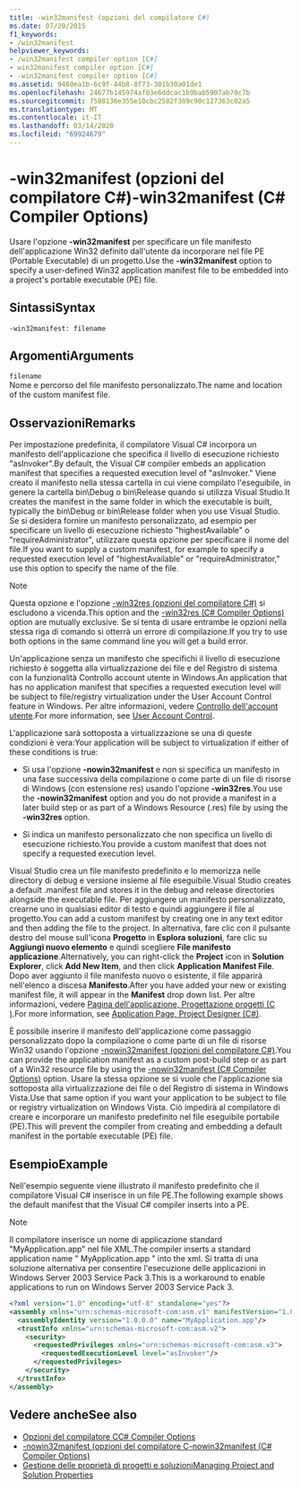 ```yaml
---
title: -win32manifest (opzioni del compilatore C#)
ms.date: 07/20/2015
f1_keywords:
- /win32manifest
helpviewer_keywords:
- /win32manifest compiler option [C#]
- win32manifest compiler option [C#]
- -win32manifest compiler option [C#]
ms.assetid: 9460ea1b-6c9f-44b8-8f73-301b30a01de1
ms.openlocfilehash: 24677b145974af03e6ddcac1b9bab5907ab70c7b
ms.sourcegitcommit: 7588136e355e10cbc2582f389c90c127363c02a5
ms.translationtype: MT
ms.contentlocale: it-IT
ms.lasthandoff: 03/14/2020
ms.locfileid: "69924679"
---
```

# <a name="-win32manifest-c-compiler-options"></a><span data-ttu-id="c3b91-102">-win32manifest (opzioni del compilatore C#)</span><span class="sxs-lookup"><span data-stu-id="c3b91-102">-win32manifest (C# Compiler Options)</span></span>
<span data-ttu-id="c3b91-103">Usare l'opzione **-win32manifest** per specificare un file manifesto dell'applicazione Win32 definito dall'utente da incorporare nel file PE (Portable Executable) di un progetto.</span><span class="sxs-lookup"><span data-stu-id="c3b91-103">Use the **-win32manifest** option to specify a user-defined Win32 application manifest file to be embedded into a project's portable executable (PE) file.</span></span>  
  
## <a name="syntax"></a><span data-ttu-id="c3b91-104">Sintassi</span><span class="sxs-lookup"><span data-stu-id="c3b91-104">Syntax</span></span>  
  
```console  
-win32manifest: filename  
```  
  
## <a name="arguments"></a><span data-ttu-id="c3b91-105">Argomenti</span><span class="sxs-lookup"><span data-stu-id="c3b91-105">Arguments</span></span>  
 `filename`  
 <span data-ttu-id="c3b91-106">Nome e percorso del file manifesto personalizzato.</span><span class="sxs-lookup"><span data-stu-id="c3b91-106">The name and location of the custom manifest file.</span></span>  
  
## <a name="remarks"></a><span data-ttu-id="c3b91-107">Osservazioni</span><span class="sxs-lookup"><span data-stu-id="c3b91-107">Remarks</span></span>  
 <span data-ttu-id="c3b91-108">Per impostazione predefinita, il compilatore Visual C# incorpora un manifesto dell'applicazione che specifica il livello di esecuzione richiesto "asInvoker".</span><span class="sxs-lookup"><span data-stu-id="c3b91-108">By default, the Visual C# compiler embeds an application manifest that specifies a requested execution level of "asInvoker."</span></span> <span data-ttu-id="c3b91-109">Viene creato il manifesto nella stessa cartella in cui viene compilato l'eseguibile, in genere la cartella bin\Debug o bin\Release quando si utilizza Visual Studio.</span><span class="sxs-lookup"><span data-stu-id="c3b91-109">It creates the manifest in the same folder in which the executable is built, typically the bin\Debug or bin\Release folder when you use Visual Studio.</span></span> <span data-ttu-id="c3b91-110">Se si desidera fornire un manifesto personalizzato, ad esempio per specificare un livello di esecuzione richiesto "highestAvailable" o "requireAdministrator", utilizzare questa opzione per specificare il nome del file.</span><span class="sxs-lookup"><span data-stu-id="c3b91-110">If you want to supply a custom manifest, for example to specify a requested execution level of "highestAvailable" or "requireAdministrator," use this option to specify the name of the file.</span></span>  
  
> [!NOTE]
> <span data-ttu-id="c3b91-111">Questa opzione e l'opzione [-win32res (opzioni del compilatore C#)](./win32res-compiler-option.md) si escludono a vicenda.</span><span class="sxs-lookup"><span data-stu-id="c3b91-111">This option and the [-win32res (C# Compiler Options)](./win32res-compiler-option.md) option are mutually exclusive.</span></span> <span data-ttu-id="c3b91-112">Se si tenta di usare entrambe le opzioni nella stessa riga di comando si otterrà un errore di compilazione.</span><span class="sxs-lookup"><span data-stu-id="c3b91-112">If you try to use both options in the same command line you will get a build error.</span></span>  
  
 <span data-ttu-id="c3b91-113">Un'applicazione senza un manifesto che specifichi il livello di esecuzione richiesto è soggetta alla virtualizzazione dei file e del Registro di sistema con la funzionalità Controllo account utente in Windows.</span><span class="sxs-lookup"><span data-stu-id="c3b91-113">An application that has no application manifest that specifies a requested execution level will be subject to file/registry virtualization under the User Account Control feature in Windows.</span></span> <span data-ttu-id="c3b91-114">Per altre informazioni, vedere [Controllo dell'account utente](/windows/access-protection/user-account-control/user-account-control-overview).</span><span class="sxs-lookup"><span data-stu-id="c3b91-114">For more information, see [User Account Control](/windows/access-protection/user-account-control/user-account-control-overview).</span></span>  
  
 <span data-ttu-id="c3b91-115">L'applicazione sarà sottoposta a virtualizzazione se una di queste condizioni è vera:</span><span class="sxs-lookup"><span data-stu-id="c3b91-115">Your application will be subject to virtualization if either of these conditions is true:</span></span>  
  
- <span data-ttu-id="c3b91-116">Si usa l'opzione **-nowin32manifest** e non si specifica un manifesto in una fase successiva della compilazione o come parte di un file di risorse di Windows (con estensione res) usando l'opzione **-win32res**.</span><span class="sxs-lookup"><span data-stu-id="c3b91-116">You use the **-nowin32manifest** option and you do not provide a manifest in a later build step or as part of a Windows Resource (.res) file by using the **-win32res** option.</span></span>  
  
- <span data-ttu-id="c3b91-117">Si indica un manifesto personalizzato che non specifica un livello di esecuzione richiesto.</span><span class="sxs-lookup"><span data-stu-id="c3b91-117">You provide a custom manifest that does not specify a requested execution level.</span></span>  
  
 <span data-ttu-id="c3b91-118">Visual Studio crea un file manifesto predefinito e lo memorizza nelle directory di debug e versione insieme al file eseguibile.</span><span class="sxs-lookup"><span data-stu-id="c3b91-118">Visual Studio creates a default .manifest file and stores it in the debug and release directories alongside the executable file.</span></span> <span data-ttu-id="c3b91-119">Per aggiungere un manifesto personalizzato, crearne uno in qualsiasi editor di testo e quindi aggiungere il file al progetto.</span><span class="sxs-lookup"><span data-stu-id="c3b91-119">You can add a custom manifest by creating one in any text editor and then adding the file to the project.</span></span> <span data-ttu-id="c3b91-120">In alternativa, fare clic con il pulsante destro del mouse sull'icona **Progetto** in **Esplora soluzioni**, fare clic su **Aggiungi nuovo elemento** e quindi scegliere **File manifesto applicazione**.</span><span class="sxs-lookup"><span data-stu-id="c3b91-120">Alternatively, you can right-click the **Project** icon in **Solution Explorer**, click **Add New Item**, and then click **Application Manifest File**.</span></span> <span data-ttu-id="c3b91-121">Dopo aver aggiunto il file manifesto nuovo o esistente, il file apparirà nell'elenco a discesa **Manifesto**.</span><span class="sxs-lookup"><span data-stu-id="c3b91-121">After you have added your new or existing manifest file, it will appear in the **Manifest** drop down list.</span></span> <span data-ttu-id="c3b91-122">Per altre informazioni, vedere [Pagina dell'applicazione, Progettazione progetti (C )](/visualstudio/ide/reference/application-page-project-designer-csharp).</span><span class="sxs-lookup"><span data-stu-id="c3b91-122">For more information, see [Application Page, Project Designer (C#)](/visualstudio/ide/reference/application-page-project-designer-csharp).</span></span>  
  
 <span data-ttu-id="c3b91-123">È possibile inserire il manifesto dell'applicazione come passaggio personalizzato dopo la compilazione o come parte di un file di risorse Win32 usando l'opzione [-nowin32manifest (opzioni del compilatore C#)](./nowin32manifest-compiler-option.md).</span><span class="sxs-lookup"><span data-stu-id="c3b91-123">You can provide the application manifest as a custom post-build step or as part of a Win32 resource file by using the [-nowin32manifest (C# Compiler Options)](./nowin32manifest-compiler-option.md) option.</span></span> <span data-ttu-id="c3b91-124">Usare la stessa opzione se si vuole che l'applicazione sia sottoposta alla virtualizzazione dei file o del Registro di sistema in Windows Vista.</span><span class="sxs-lookup"><span data-stu-id="c3b91-124">Use that same option if you want your application to be subject to file or registry virtualization on Windows Vista.</span></span> <span data-ttu-id="c3b91-125">Ciò impedirà al compilatore di creare e incorporare un manifesto predefinito nel file eseguibile portabile (PE).</span><span class="sxs-lookup"><span data-stu-id="c3b91-125">This will prevent the compiler from creating and embedding a default manifest in the portable executable (PE) file.</span></span>  
  
## <a name="example"></a><span data-ttu-id="c3b91-126">Esempio</span><span class="sxs-lookup"><span data-stu-id="c3b91-126">Example</span></span>  
 <span data-ttu-id="c3b91-127">Nell'esempio seguente viene illustrato il manifesto predefinito che il compilatore Visual C# inserisce in un file PE.</span><span class="sxs-lookup"><span data-stu-id="c3b91-127">The following example shows the default manifest that the Visual C# compiler inserts into a PE.</span></span>  
  
> [!NOTE]
> <span data-ttu-id="c3b91-128">Il compilatore inserisce un nome di applicazione standard "MyApplication.app" nel file XML.</span><span class="sxs-lookup"><span data-stu-id="c3b91-128">The compiler inserts a standard application name " MyApplication.app " into the xml.</span></span> <span data-ttu-id="c3b91-129">Si tratta di una soluzione alternativa per consentire l'esecuzione delle applicazioni in Windows Server 2003 Service Pack 3.</span><span class="sxs-lookup"><span data-stu-id="c3b91-129">This is a workaround to enable applications to run on Windows Server 2003 Service Pack 3.</span></span>  
  
```xml  
<?xml version="1.0" encoding="utf-8" standalone="yes"?>  
<assembly xmlns="urn:schemas-microsoft-com:asm.v1" manifestVersion="1.0">  
  <assemblyIdentity version="1.0.0.0" name="MyApplication.app"/>  
  <trustInfo xmlns="urn:schemas-microsoft-com:asm.v2">  
    <security>  
      <requestedPrivileges xmlns="urn:schemas-microsoft-com:asm.v3">  
        <requestedExecutionLevel level="asInvoker"/>  
      </requestedPrivileges>  
    </security>  
  </trustInfo>  
</assembly>  
```  
  
## <a name="see-also"></a><span data-ttu-id="c3b91-130">Vedere anche</span><span class="sxs-lookup"><span data-stu-id="c3b91-130">See also</span></span>

- [<span data-ttu-id="c3b91-131">Opzioni del compilatore C</span><span class="sxs-lookup"><span data-stu-id="c3b91-131">C# Compiler Options</span></span>](./index.md)
- [<span data-ttu-id="c3b91-132">-nowin32manifest (opzioni del compilatore C</span><span class="sxs-lookup"><span data-stu-id="c3b91-132">-nowin32manifest (C# Compiler Options)</span></span>](./nowin32manifest-compiler-option.md)
- [<span data-ttu-id="c3b91-133">Gestione delle proprietà di progetti e soluzioni</span><span class="sxs-lookup"><span data-stu-id="c3b91-133">Managing Project and Solution Properties</span></span>](/visualstudio/ide/managing-project-and-solution-properties)

